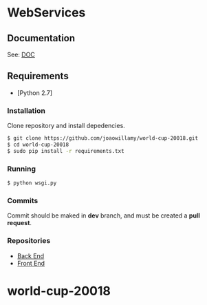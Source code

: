 # WebServices

## Documentation
See: [DOC](https://github.com/joaowillamy/world-cup-20018/blob/master/docs/EndPoints.md)

## Requirements

* [Python 2.7]

### Installation

Clone repository and install depedencies.

```sh
$ git clone https://github.com/joaowillamy/world-cup-20018.git
$ cd world-cup-20018
$ sudo pip install -r requirements.txt
```
### Running
```sh
$ python wsgi.py
```

### Commits

Commit should be maked in **dev** branch, and must be created a **pull request**.

### Repositories

* [Back End](https://github.com/joaowillamy/world-cup-20018)
* [Front End](https://github.com/joaowillamy/world-cup-20018-front)



# world-cup-20018
